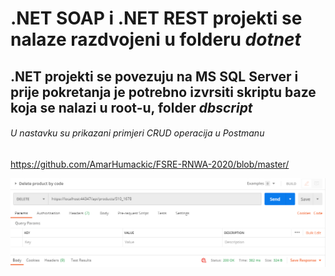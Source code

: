 # .NET SOAP i .NET REST projekti se nalaze razdvojeni u folderu _dotnet_

## .NET projekti se povezuju na MS SQL Server i prije pokretanja je potrebno izvrsiti skriptu baze koja se nalazi u root-u, folder _dbscript_ ##

###### U nastavku su prikazani primjeri CRUD operacija u Postmanu ######

https://github.com/AmarHumackic/FSRE-RNWA-2020/blob/master/

![Kiku](../readme-images/dotnet-delete.PNG)
